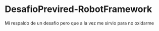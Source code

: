 # DesafioPrevired-RobotFramework
Mi respaldo de un desafio pero que a la vez me sirvio para no oxidarme
